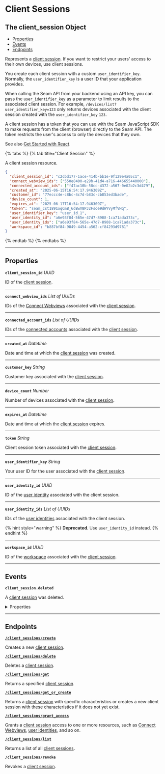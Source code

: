 # Client Sessions

## The client_session Object

- [Properties](./#properties)
- [Events](./#events)
- [Endpoints](./#endpoints)


Represents a [client session](../../core-concepts/authentication/client-session-tokens/README.md). If you want to restrict your users' access to their own devices, use client sessions.

You create each client session with a custom `user_identifier_key`. Normally, the `user_identifier_key` is a user ID that your application provides.

When calling the Seam API from your backend using an API key, you can pass the `user_identifier_key` as a parameter to limit results to the associated client session. For example, `/devices/list?user_identifier_key=123` only returns devices associated with the client session created with the `user_identifier_key` `123`.

A client session has a token that you can use with the Seam JavaScript SDK to make requests from the client (browser) directly to the Seam API. The token restricts the user's access to only the devices that they own.

See also [Get Started with React](https://docs.seam.co/latest/ui-components/overview/getting-started-with-seam-components/get-started-with-react-components-and-client-session-tokens).

{% tabs %}
{% tab title="Client Session" %}

A client session resource.

```json
{
  "client_session_id": "c2cbd177-1ace-414b-bb1e-9f129e4a05c1",
  "connect_webview_ids": ["550e8400-e29b-41d4-a716-446655440000"],
  "connected_account_ids": ["f47ac10b-58cc-4372-a567-0e02b2c3d479"],
  "created_at": "2025-06-15T16:54:17.946309Z",
  "customer_id": "77eccc4e-c8bc-4c7d-b83c-cb853ed3bade",
  "device_count": 1,
  "expires_at": "2025-06-17T16:54:17.946309Z",
  "token": "seam_cst1891oqCmB_6dBwV8PJ2Fsoe9dWYVyMfVHq",
  "user_identifier_key": "user_id_1",
  "user_identity_id": "a6e93f84-565e-47d7-8908-1ca71ada373c",
  "user_identity_ids": ["a6e93f84-565e-47d7-8908-1ca71ada373c"],
  "workspace_id": "b887bf84-9849-4454-a562-cf84293d9781"
}
```
{% endtab %}
{% endtabs %}

---
## Properties

**`client_session_id`** *UUID*

ID of the [client session](../../core-concepts/authentication/client-session-tokens/README.md).




---

**`connect_webview_ids`** *List* *of UUIDs*

IDs of the [Connect Webviews](../../core-concepts/connect-webviews/README.md) associated with the [client session](../../core-concepts/authentication/client-session-tokens/README.md).




---

**`connected_account_ids`** *List* *of UUIDs*

IDs of the [connected accounts](../../core-concepts/connected-accounts/README.md) associated with the [client session](../../core-concepts/authentication/client-session-tokens/README.md).




---

**`created_at`** *Datetime*

Date and time at which the [client session](../../core-concepts/authentication/client-session-tokens/README.md) was created.




---

**`customer_key`** *String*

Customer key associated with the [client session](../../core-concepts/authentication/client-session-tokens/README.md).




---

**`device_count`** *Number*

Number of devices associated with the [client session](../../core-concepts/authentication/client-session-tokens/README.md).




---

**`expires_at`** *Datetime*

Date and time at which the [client session](../../core-concepts/authentication/client-session-tokens/README.md) expires.




---

**`token`** *String*

Client session token associated with the [client session](../../core-concepts/authentication/client-session-tokens/README.md).




---

**`user_identifier_key`** *String*

Your user ID for the user associated with the [client session](../../core-concepts/authentication/client-session-tokens/README.md).




---

**`user_identity_id`** *UUID*

ID of the [user identity](../../capability-guides/mobile-access/managing-mobile-app-user-accounts-with-user-identities.md#what-is-a-user-identity) associated with the client session.




---

**`user_identity_ids`** *List* *of UUIDs*

IDs of the [user identities](../../capability-guides/mobile-access/managing-mobile-app-user-accounts-with-user-identities.md#what-is-a-user-identity) associated with the client session.

{% hint style="warning" %}
**Deprecated**. Use `user_identity_id` instead.
{% endhint %}



---

**`workspace_id`** *UUID*

ID of the [workspace](../../core-concepts/workspaces/README.md) associated with the [client session](../../core-concepts/authentication/client-session-tokens/README.md).




---


## Events

**`client_session.deleted`**

A [client session](../../core-concepts/authentication/client-session-tokens/README.md) was deleted.

<details>

<summary>Properties</summary>

<strong><code>client_session_id</code></strong> <i>UUID</i>

  ID of the affected client session.

<strong><code>created_at</code></strong> <i>Datetime</i>

  Date and time at which the event was created.

<strong><code>event_id</code></strong> <i>UUID</i>

  ID of the event.

<strong><code>event_type</code></strong> <i>Enum</i>

  Value: `client_session.deleted`

<strong><code>occurred_at</code></strong> <i>Datetime</i>

  Date and time at which the event occurred.

<strong><code>workspace_id</code></strong> <i>UUID</i>

  ID of the [workspace](../../core-concepts/workspaces/README.md) associated with the event.
</details>

---

## Endpoints


[**`/client_sessions/create`**](./create.md)

Creates a new [client session](../../core-concepts/authentication/client-session-tokens/README.md).


[**`/client_sessions/delete`**](./delete.md)

Deletes a [client session](../../core-concepts/authentication/client-session-tokens/README.md).


[**`/client_sessions/get`**](./get.md)

Returns a specified [client session](../../core-concepts/authentication/client-session-tokens/README.md).


[**`/client_sessions/get_or_create`**](./get_or_create.md)

Returns a [client session](../../core-concepts/authentication/client-session-tokens/README.md) with specific characteristics or creates a new client session with these characteristics if it does not yet exist.


[**`/client_sessions/grant_access`**](./grant_access.md)

Grants a [client session](../../core-concepts/authentication/client-session-tokens/README.md) access to one or more resources, such as [Connect Webviews](../../core-concepts/connect-webviews/README.md), [user identities](../../capability-guides/mobile-access/managing-mobile-app-user-accounts-with-user-identities.md#what-is-a-user-identity), and so on.


[**`/client_sessions/list`**](./list.md)

Returns a list of all [client sessions](../../core-concepts/authentication/client-session-tokens/README.md).


[**`/client_sessions/revoke`**](./revoke.md)

Revokes a [client session](../../core-concepts/authentication/client-session-tokens/README.md).


